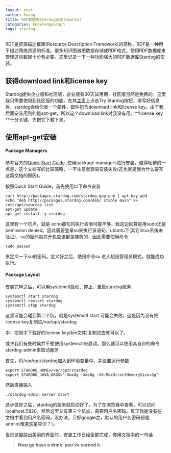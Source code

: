 ```yaml
---
layout: post
author: Kuang
title: RDF数据库Stardog安装(Ubuntu)
categories: knowledgeGraph
tags: stardog
---
```


RDF是资源描述框架(Resource Description Framework)的简称，RDF是一种用于描述网络资源的标准。很多知识图谱把数据存储成RDF格式，使用RDF数据库来管理这些数据十分有必要。这里记录一下一种功能强大的RDF数据库Stardog的安装。




## 获得download link和license key

Stardog提供企业版和社区版，企业版有30天试用期，社区版当然是免费的。这里我只需要使用到社区版的功能。在其[主页](http://www.stardog.com/)上点击Try Stardog按钮，填写好信息后，stardog会给你发一个邮件，邮件包含download link和license key。由于我后面安装用到的是apt-get，所以这个download link对我没有用。**license key **十分关键，先把它下载下来。



## 使用apt-get安装

#### Package Managers

参考官方的[Quick Start Guide](http://www.stardog.com/docs/#_quick_start_guide) ,使用package managers进行安装。值得吐槽的一点是，这个文档写的比较简略，一不注意就容易安装失败(这也就是我为什么要写这篇文档的原因)。	

按照Quick Start Guide，首先使用以下命令安装

```shell
curl http://packages.stardog.com/stardog.gpg.pub | apt-key add
echo "deb http://packages.stardog.com/deb/ stable main" >> /etc/apt/sources.list
apt-get update
apt-get install -y stardog
```



这里有一个坑点，就是 echo那句的执行权限可能不够，我这边就算是用sudo还是pemission denied。因此需要登录su来执行该语句。ubuntu下(其它linux系统未验证)，su的密码每次开机应该都是随机的，因此需要使用命令

```shell
sudo passwd
```

来定义一下su的密码。定义好之后，使用命令su 进入超级管理员模式，就能成功执行。

#### Package Layout

安装完毕之后，可以用systemctl启动、停止、重启stardog服务

```shell
systemctl start stardog
systemctl restart stardog
systemctl stop stardog
```

这里可能会碰到第二个坑，就是systemctl start 可能会失败。这是因为没有把license key复制进/var/opt/stardog

中，把刚才下载好的license key(bin文件)复制进去就可以了。

或许我们有些时候并不想使用systemctl来启动，那么就可以使用其自带的命令stardog-admin来启动服务

首先，将/var/opt/stardog加入到环境变量中，并设置运行参数

```shell
export STARDOG_HOME=/var/opt/stardog
export STARDOG_JAVA_ARGS="-Xmx8g -Xms8g -XX:MaxDirectMemorySize=2g"
```

然后直接输入

```shell
./stardog-admin server start
```

这步做好之后，stardog的服务就启动好了，为了在浏览器中查看，可以访问localhost:5820。然后这里又有第三个坑点，需要用户名密码。反正我是没有在文档中看到用户名密码，没办法，只好google之，默认的用户名密码都是admin(难道这是常识？）。



当浏览器跳出美丽的界面时，安装工作已经全部完成，套用文档中的一句话

> **Now go have a drink: you’ve earned it.**

